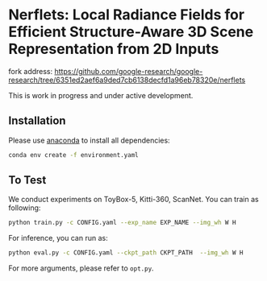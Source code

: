 # Nerflets: Local Radiance Fields for Efficient Structure-Aware 3D Scene Representation from 2D Inputs
fork address: https://github.com/google-research/google-research/tree/6351ed2aef6a9ded7cb6138decfd1a96eb78320e/nerflets


This is work in progress and under active development.

## Installation

Please use [anaconda](https://www.anaconda.com/) to install all dependencies:

```bash
conda env create -f environment.yaml
```

## To Test
We conduct experiments on ToyBox-5, Kitti-360, ScanNet. You can train as following:

```bash
python train.py -c CONFIG.yaml --exp_name EXP_NAME --img_wh W H
```

For inference, you can run as:

```bash
python eval.py -c CONFIG.yaml --ckpt_path CKPT_PATH  --img_wh W H
```

For more arguments, please refer to `opt.py`.
